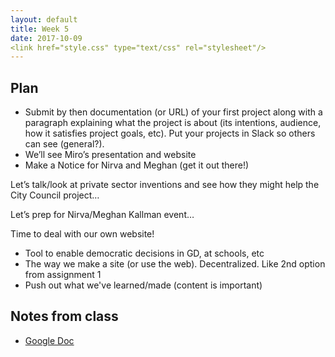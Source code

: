 ```yaml
---
layout: default
title: Week 5
date: 2017-10-09
<link href="style.css" type="text/css" rel="stylesheet"/>
---
```


## Plan

* Submit by then documentation (or URL) of your first project along with a paragraph explaining what the project is about (its intentions, audience, how it satisfies project goals, etc). Put your projects in Slack so others can see (general?).
* We’ll see Miro’s presentation and website
* Make a Notice for Nirva and Meghan (get it out there!)

Let’s talk/look at private sector inventions and see how they might help the City Council project…

Let’s prep for Nirva/Meghan Kallman event…

Time to deal with our own website!

* Tool to enable democratic decisions in GD, at schools, etc
* The way we make a site (or use the web). Decentralized. Like 2nd option from assignment 1
* Push out what we've learned/made (content is important)


## Notes from class

* [Google Doc](https://docs.google.com/document/d/1wOSIYs7lP0G0sLsJ_VljbpPsrL2x2j-cYdilrTJgBFo/edit)
